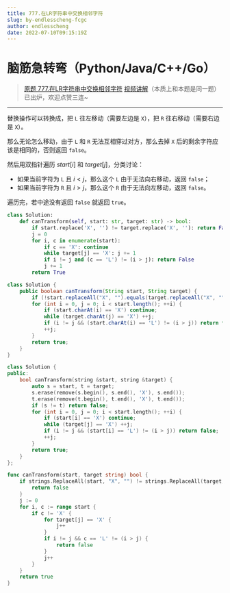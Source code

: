 ```yaml
---
title: 777.在LR字符串中交换相邻字符
slug: by-endlesscheng-fcgc
author: endlesscheng
date: 2022-07-10T09:15:19Z
---
```

# 脑筋急转弯（Python/Java/C++/Go）
 
> [原题 777.在LR字符串中交换相邻字符](https://leetcode.cn/problems/swap-adjacent-in-lr-string)
[视频讲解](https://www.bilibili.com/video/BV1aU4y1q7BA)（本质上和本题是同一题）已出炉，欢迎点赞三连~

---

替换操作可以转换成，把 `L` 往左移动（需要左边是 `X`），把 `R` 往右移动（需要右边是 `X`）。

那么无论怎么移动，由于 `L` 和 `R` 无法互相穿过对方，那么去掉 `X` 后的剩余字符应该是相同的，否则返回 `false`。

然后用双指针遍历 $\textit{start}[i]$ 和 $\textit{target}[j]$，分类讨论：

- 如果当前字符为 `L` 且 $i<j$，那么这个 `L` 由于无法向右移动，返回 `false`；
- 如果当前字符为 `R` 且 $i>j$，那么这个 `R` 由于无法向左移动，返回 `false`。

遍历完，若中途没有返回 `false` 就返回 `true`。

```py [sol1-Python3]
class Solution:
    def canTransform(self, start: str, target: str) -> bool:
        if start.replace('X', '') != target.replace('X', ''): return False
        j = 0
        for i, c in enumerate(start):
            if c == 'X': continue
            while target[j] == 'X': j += 1
            if i != j and (c == 'L') != (i > j): return False
            j += 1
        return True
```

```java [sol1-Java]
class Solution {
    public boolean canTransform(String start, String target) {
        if (!start.replaceAll("X", "").equals(target.replaceAll("X", ""))) return false;
        for (int i = 0, j = 0; i < start.length(); ++i) {
            if (start.charAt(i) == 'X') continue;
            while (target.charAt(j) == 'X') ++j;
            if (i != j && (start.charAt(i) == 'L') != (i > j)) return false;
            ++j;
        }
        return true;
    }
}
```

```cpp [sol1-C++]
class Solution {
public:
    bool canTransform(string &start, string &target) {
        auto s = start, t = target;
        s.erase(remove(s.begin(), s.end(), 'X'), s.end());
        t.erase(remove(t.begin(), t.end(), 'X'), t.end());
        if (s != t) return false;
        for (int i = 0, j = 0; i < start.length(); ++i) {
            if (start[i] == 'X') continue;
            while (target[j] == 'X') ++j;
            if (i != j && (start[i] == 'L') != (i > j)) return false;
            ++j;
        }
        return true;
    }
};
```

```go [sol1-Go]
func canTransform(start, target string) bool {
	if strings.ReplaceAll(start, "X", "") != strings.ReplaceAll(target, "X", "") {
		return false
	}
	j := 0
	for i, c := range start {
		if c != 'X' {
			for target[j] == 'X' {
				j++
			}
			if i != j && c == 'L' != (i > j) {
				return false
			}
			j++
		}
	}
	return true
}
```

